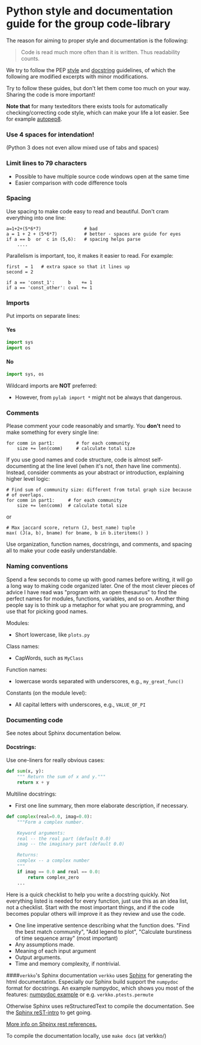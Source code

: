 # Python style and documentation guide for the group code-library

The reason for aiming to proper style and documentation is the following:

> Code is read much more often than it is written.
> Thus readability counts.

We try to follow the PEP
[style](http://legacy.python.org/dev/peps/pep-0008/) and
[docstring](http://legacy.python.org/dev/peps/pep-0257/) guidelines,
of which the following are modified excerpts with minor modifications.

Try to follow these guides, but don't let them come too much on your way.
Sharing the code is more important!

**Note that** for many texteditors there exists tools for automatically checking/correcting
code style, which can make your life a lot easier. See for example [autopep8](https://github.com/hhatto/autopep8).


### Use 4 spaces for intendation!
(Python 3 does not even allow mixed use of tabs and spaces)

### Limit lines to 79 characters
* Possible to have multiple source code windows open at the same time
* Easier comparison with code difference tools

### Spacing
Use spacing to make code easy to read and beautiful.  Don't cram
everything into one line:

    a=1+2+(5*6*7)                # bad
    a = 1 + 2 + (5*6*7)          # better - spaces are guide for eyes
    if a == b  or  c in (5,6):   # spacing helps parse
        ....

Parallelism is important, too, it makes it easier to read.  For
example:

    first  = 1   # extra space so that it lines up
    second = 2

    if a == 'const_1':     b    += 1
    if a == 'const_other': cval += 1

### Imports
Put imports on separate lines:

#### Yes

```python
import sys
import os
```

#### No

```python
import sys, os
```

Wildcard imports are **NOT** preferred:

* However, from `pylab import *` might not be always that dangerous.


### Comments
Please comment your code reasonably and smartly.  You **don't** need to make
something for every single line:

    for comm in part1:        # for each community
        size += len(comm)     # calculate total size

If you use good names and code structure, code is almost
self-documenting at the line level (when it's not, *then* have line
comments).  Instead, consider comments as your abstract or
introduction, explaining higher level logic:

    # Find sum of community size: different from total graph size because
    # of overlaps.
    for comm in part1:     # for each community
        size += len(comm)  # calculate total size

or

    # Max jaccard score, return (J, best_name) tuple
    max( (J(a, b), bname) for bname, b in b.iteritems() )

Use organization, function names, docstrings, and comments, and
spacing all to make your code easily understandable.


### Naming conventions

Spend a few seconds to come up with good names before writing, it will
go a long way to making code organized later.  One of the most clever
pieces of advice I have read was "program with an open thesaurus" to
find the perfect names for modules, functions, variables, and so on.
Another thing people say is to think up a metaphor for what you are
programming, and use that for picking good names.


Modules:

* Short lowercase, like `plots.py`

Class names:

* CapWords, such as `MyClass`

Function names:

* lowercase words separated with underscores, e.g., `my_great_func()`

Constants (on the module level):

* All capital letters with underscores, e.g., `VALUE_OF_PI`

### Documenting code

See notes about Sphinx documentation below.

#### Docstrings:

Use one-liners for really obvious cases:

```python
def sum(x, y):
	""" Return the sum of x and y."""
	return x + y
```

Multiline docstrings:
* First one line summary, then more elaborate description, if necessary.

```python
def complex(real=0.0, imag=0.0):
    """Form a complex number.

    Keyword arguments:
    real -- the real part (default 0.0)
    imag -- the imaginary part (default 0.0)

    Returns:
    complex -- a complex number
    """
    if imag == 0.0 and real == 0.0:
        return complex_zero
    ...
```

Here is a quick checklist to help you write a docstring quickly.  Not
everything listed is needed for every function, just use this as an
idea list, not a checklist.  Start with the most important things, and
if the code becomes popular others will improve it as they review and
use the code.

 * One line imperative sentence describing what the function does.
   "Find the best match community", "Add legend to plot", "Calculate
   burstiness of time sequence array" (most important)
 * Any assumptions made.
 * Meaning of each input argument
 * Output arguments.
 * Time and memory complexity, if nontrivial.


####``verkko``'s Sphinx documentation
``verkko`` uses [Sphinx](http://sphinx-doc.org/) for generating the html
 documentation.
 Especially our Sphinx build support the ``numpydoc`` format for docstrings.
 An example numpydoc, which shows you most of the features:
 [numpydoc example](https://github.com/numpy/numpy/blob/master/doc/example.py)
 or e.g. ``verkko.ptests.permute``

 Otherwise Sphinx uses reStructuredText to compile the documentation.
 See the [Sphinx reST-intro](http://sphinx-doc.org/rest.html) to get going.

 [More info on Shpinx rest references.](http://sphinx-doc.org/domains.html#signatures)

 To compile the documentation locally, use ``make docs`` (at verkko/)
